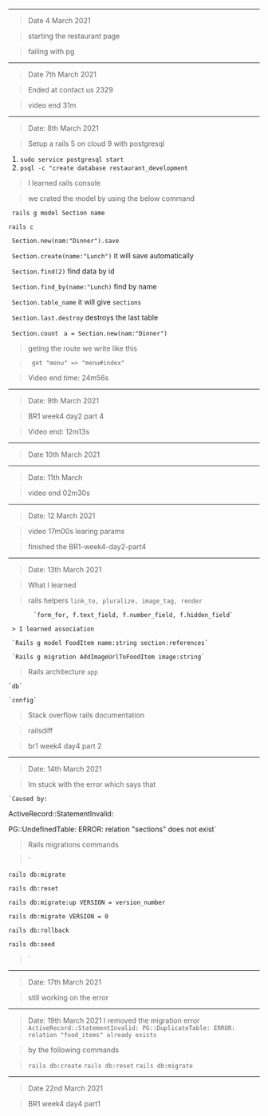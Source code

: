 **************************************************************
> Date 4 March 2021

> starting the restaurant page

> failing with pg

*********************************************************************
> Date 7th March 2021

> Ended at contact us 2329

> video end 31m

***********************************************************************
> Date: 8th March 2021

> Setup a rails 5 on cloud 9 with postgresql 

 1. `sudo service postgresql start`
 2. `psql -c "create database restaurant_development`
 
> I learned rails console

> we crated the model by using the below command

` rails g model Section name`

`rails c`

` Section.new(nam:"Dinner").save`

` Section.create(name:"Lunch")` it will save automatically

` Section.find(2)` find data by id 

` Section.find_by(name:"Lunch)`  find by name

` Section.table_name` it will give `sections`

` Section.last.destroy` destroys the last table 

` Section.count`
` a = Section.new(nam:"Dinner")`

> geting the route we write like this

> ` get "menu" => "menu#index"` 

> Video end time: 24m56s 

*****************************************************************
> Date: 9th March 2021 

> BR1 week4 day2 part 4

> Video end: 12m13s 

******************************************************************
> Date 10th March 2021

************************************************************************

> Date: 11th March

> video end 02m30s

***************************************************************************

> Date: 12 March 2021

> video 17m00s learing params

> finished the BR1-week4-day2-part4

****************************************************************************

> Date: 13th March 2021

> What I learned 
  
  > rails helpers `link_to, pluralize, image_tag, render`
  
           `form_for, f.text_field, f.number_field, f.hidden_field`
           
     > I learned association 
     
     `Rails g model FoodItem name:string section:references`
     
     `Rails g migration AddImageUrlToFoodItem image:string`
     
  > Rails architecture 
    `app` 
    
    `db`
    
    `config`
    
 > Stack overflow rails documentation
 
 > railsdiff
 
 > br1 week4 day4 part 2 

*************************************************************************

> Date: 14th March 2021

> Im stuck with the error which says that 

    `Caused by:
    
ActiveRecord::StatementInvalid:

PG::UndefinedTable: ERROR:  relation "sections" does not exist`

> Rails migrations commands 

> `
 
 `rails db:migrate`
 
 `rails db:reset `
 
 `rails db:migrate:up VERSION = version_number`
 
 `rails db:migrate VERSION = 0 `
 
 `rails db:rollback`
 
 `rails db:seed `
 
 > `
 
 ****************************************************************
 
 > Date: 17th March 2021 
 
 > still working on the error 
 
 ********************************************************************
 > Date: 19th March 2021
 > I removed the migration error 
 `ActiveRecord::StatementInvalid: PG::DuplicateTable: ERROR:  relation "food_items" already exists`
 
 > by the following commands 
 
 > `rails db:create`
 > `rails db:reset`
 > `rails db:migrate`

********************************************************************

> Date 22nd March 2021

> BR1 week4 day4 part1 











